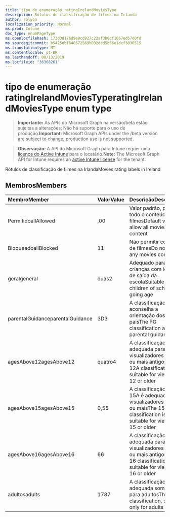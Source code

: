 ```yaml
---
title: tipo de enumeração ratingIrelandMoviesType
description: Rótulos de classificação de filmes na Irlanda
author: rolyon
localization_priority: Normal
ms.prod: Intune
doc_type: enumPageType
ms.openlocfilehash: 173d3d176d9e9cd927c22af3b0cf1667ed57d0fd
ms.sourcegitcommit: b5425ebf648572569b032ded5b56e1dcf3830515
ms.translationtype: MT
ms.contentlocale: pt-BR
ms.lasthandoff: 08/13/2019
ms.locfileid: "36368261"
---
```

# <a name="ratingirelandmoviestype-enum-type"></a><span data-ttu-id="b0acd-103">tipo de enumeração ratingIrelandMoviesType</span><span class="sxs-lookup"><span data-stu-id="b0acd-103">ratingIrelandMoviesType enum type</span></span>

> <span data-ttu-id="b0acd-104">**Importante:** As APIs do Microsoft Graph na versão/beta estão sujeitas a alterações; Não há suporte para o uso de produção.</span><span class="sxs-lookup"><span data-stu-id="b0acd-104">**Important:** Microsoft Graph APIs under the /beta version are subject to change; production use is not supported.</span></span>

> <span data-ttu-id="b0acd-105">**Observação:** A API do Microsoft Graph para Intune requer uma [licença do Active Intune](https://go.microsoft.com/fwlink/?linkid=839381) para o locatário.</span><span class="sxs-lookup"><span data-stu-id="b0acd-105">**Note:** The Microsoft Graph API for Intune requires an [active Intune license](https://go.microsoft.com/fwlink/?linkid=839381) for the tenant.</span></span>

<span data-ttu-id="b0acd-106">Rótulos de classificação de filmes na Irlanda</span><span class="sxs-lookup"><span data-stu-id="b0acd-106">Movies rating labels in Ireland</span></span>

## <a name="members"></a><span data-ttu-id="b0acd-107">Membros</span><span class="sxs-lookup"><span data-stu-id="b0acd-107">Members</span></span>
|<span data-ttu-id="b0acd-108">Membro</span><span class="sxs-lookup"><span data-stu-id="b0acd-108">Member</span></span>|<span data-ttu-id="b0acd-109">Valor</span><span class="sxs-lookup"><span data-stu-id="b0acd-109">Value</span></span>|<span data-ttu-id="b0acd-110">Descrição</span><span class="sxs-lookup"><span data-stu-id="b0acd-110">Description</span></span>|
|:---|:---|:---|
|<span data-ttu-id="b0acd-111">Permitido</span><span class="sxs-lookup"><span data-stu-id="b0acd-111">allAllowed</span></span>|<span data-ttu-id="b0acd-112">,0</span><span class="sxs-lookup"><span data-stu-id="b0acd-112">0</span></span>|<span data-ttu-id="b0acd-113">Valor padrão, permitir todo o conteúdo de filmes</span><span class="sxs-lookup"><span data-stu-id="b0acd-113">Default value, allow all movies content</span></span>|
|<span data-ttu-id="b0acd-114">Bloqueado</span><span class="sxs-lookup"><span data-stu-id="b0acd-114">allBlocked</span></span>|<span data-ttu-id="b0acd-115">1</span><span class="sxs-lookup"><span data-stu-id="b0acd-115">1</span></span>|<span data-ttu-id="b0acd-116">Não permitir conteúdo de filmes</span><span class="sxs-lookup"><span data-stu-id="b0acd-116">Do not allow any movies content</span></span>|
|<span data-ttu-id="b0acd-117">geral</span><span class="sxs-lookup"><span data-stu-id="b0acd-117">general</span></span>|<span data-ttu-id="b0acd-118">duas</span><span class="sxs-lookup"><span data-stu-id="b0acd-118">2</span></span>|<span data-ttu-id="b0acd-119">Adequado para crianças com idade de saída da escola</span><span class="sxs-lookup"><span data-stu-id="b0acd-119">Suitable for children of school going age</span></span>|
|<span data-ttu-id="b0acd-120">parentalGuidance</span><span class="sxs-lookup"><span data-stu-id="b0acd-120">parentalGuidance</span></span>|<span data-ttu-id="b0acd-121">3D</span><span class="sxs-lookup"><span data-stu-id="b0acd-121">3</span></span>|<span data-ttu-id="b0acd-122">A classificação PG aconselha a orientação dos pais</span><span class="sxs-lookup"><span data-stu-id="b0acd-122">The PG classification advises parental guidance</span></span>|
|<span data-ttu-id="b0acd-123">agesAbove12</span><span class="sxs-lookup"><span data-stu-id="b0acd-123">agesAbove12</span></span>|<span data-ttu-id="b0acd-124">quatro</span><span class="sxs-lookup"><span data-stu-id="b0acd-124">4</span></span>|<span data-ttu-id="b0acd-125">A classificação 12A é adequada para visualizadores de 12 ou mais antigos</span><span class="sxs-lookup"><span data-stu-id="b0acd-125">The 12A classification is suitable for viewers of 12 or older</span></span>|
|<span data-ttu-id="b0acd-126">agesAbove15</span><span class="sxs-lookup"><span data-stu-id="b0acd-126">agesAbove15</span></span>|<span data-ttu-id="b0acd-127">0,5</span><span class="sxs-lookup"><span data-stu-id="b0acd-127">5</span></span>|<span data-ttu-id="b0acd-128">A classificação do 15A é adequada para visualizadores de 15 ou mais</span><span class="sxs-lookup"><span data-stu-id="b0acd-128">The 15A classification is suitable for viewers of 15 or older</span></span>|
|<span data-ttu-id="b0acd-129">agesAbove16</span><span class="sxs-lookup"><span data-stu-id="b0acd-129">agesAbove16</span></span>|<span data-ttu-id="b0acd-130">6</span><span class="sxs-lookup"><span data-stu-id="b0acd-130">6</span></span>|<span data-ttu-id="b0acd-131">A classificação 16 é adequada para visualizadores de 16 ou mais antigos</span><span class="sxs-lookup"><span data-stu-id="b0acd-131">The 16 classification is suitable for viewers of 16 or older</span></span>|
|<span data-ttu-id="b0acd-132">adultos</span><span class="sxs-lookup"><span data-stu-id="b0acd-132">adults</span></span>|<span data-ttu-id="b0acd-133">178</span><span class="sxs-lookup"><span data-stu-id="b0acd-133">7</span></span>|<span data-ttu-id="b0acd-134">A classificação 18, adequada somente para adultos</span><span class="sxs-lookup"><span data-stu-id="b0acd-134">The 18 classification, suitable only for adults</span></span>|



